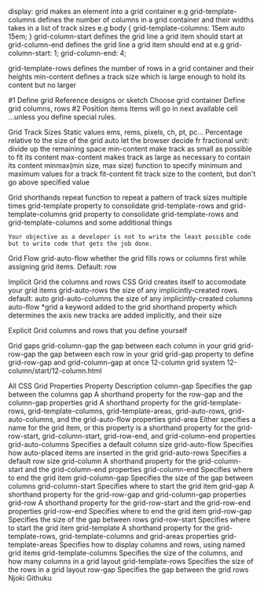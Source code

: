 display: grid
    makes an element into a grid container
    e.g <body>
grid-template-columns
    defines the number of columns in a grid container and their widths
    takes in a list of track sizes
    e.g body {
        grid-template-columns: 15em auto 15em;
    }
grid-column-start
    defines the grid line a grid item should start at
grid-column-end
    defines the grid line a grid item should end at
    e.g grid-column-start: 1;
    grid-column-end: 4;

grid-template-rows
    defines the number of rows in a grid container and their heights
min-content
    defines a track size which is large enough to hold its content but no larger

#1 Define grid
    Reference designs or sketch
    Choose grid container
    Define grid columns, rows
#2 Position items
    Items will go in next available cell
    ...unless you define special rules.

Grid Track Sizes
    Static values
        ems, rems, pixels, ch, pt, pc...
    Percentage
        relative to the size of the grid
    auto
        let the browser decide
    fr
        fractional unit: divide up the remaining space
    min-content
        make track as small as possible to fit its content
    max-content
        makes track as large as necessary to contain its content
    minmax(min size, max size)
        function to specify minimum and maximum values for a track
    fit-content
        fit track size to the content, but don't go above specified value


Grid shorthands
    repeat
        function to repeat a pattern of track sizes multiple times
    grid-template
        property to consolidate grid-template-rows and grid-template-columns
    grid
        property to consolidate grid-template-rows and grid-template-columns and some additional things    

    Your objective as a developer is not to write the least possible code but to write code that gets the job done.

Grid Flow
    grid-auto-flow
        whether the grid fills rows or columns first while assigning grid items. Default: row

Implicit Grid
    the columns and rows CSS Grid creates itself to accomodate your grid items
    grid-auto-rows
        the size of any implicintly-created rows. default: auto
    grid-auto-columns
        the size of any implicintly-created columns
    auto-flow *grid
        a keyword added to the grid shorthand property which determines the axis new tracks are added implicitly, and their size
    
Explicit Grid
    columns and rows that you define yourself

Grid gaps
    grid-column-gap
        the gap between each column in your grid
    grid-row-gap
        the gap between each row in your grid
    grid-gap
        property to define grid-row-gap and grid-column-gap at once
12-column grid system
    12-column/start/12-column.html


All CSS Grid Properties
Property	Description
column-gap	Specifies the gap between the columns
gap	A shorthand property for the row-gap and the column-gap properties
grid	A shorthand property for the grid-template-rows, grid-template-columns, grid-template-areas, grid-auto-rows, grid-auto-columns, and the grid-auto-flow properties
grid-area	Either specifies a name for the grid item, or this property is a shorthand property for the grid-row-start, grid-column-start, grid-row-end, and grid-column-end properties
grid-auto-columns	Specifies a default column size
grid-auto-flow	Specifies how auto-placed items are inserted in the grid
grid-auto-rows	Specifies a default row size
grid-column	A shorthand property for the grid-column-start and the grid-column-end properties
grid-column-end	Specifies where to end the grid item
grid-column-gap	Specifies the size of the gap between columns
grid-column-start	Specifies where to start the grid item
grid-gap	A shorthand property for the grid-row-gap and grid-column-gap properties
grid-row	A shorthand property for the grid-row-start and the grid-row-end properties
grid-row-end	Specifies where to end the grid item
grid-row-gap	Specifies the size of the gap between rows
grid-row-start	Specifies where to start the grid item
grid-template	A shorthand property for the grid-template-rows, grid-template-columns and grid-areas properties
grid-template-areas	Specifies how to display columns and rows, using named grid items
grid-template-columns	Specifies the size of the columns, and how many columns in a grid layout
grid-template-rows	Specifies the size of the rows in a grid layout
row-gap	Specifies the gap between the grid rows
Njoki Githuku
